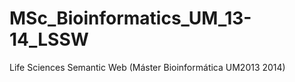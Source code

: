MSc_Bioinformatics_UM_13-14_LSSW
================================

Life Sciences Semantic Web (Máster Bioinformática UM2013 2014)

